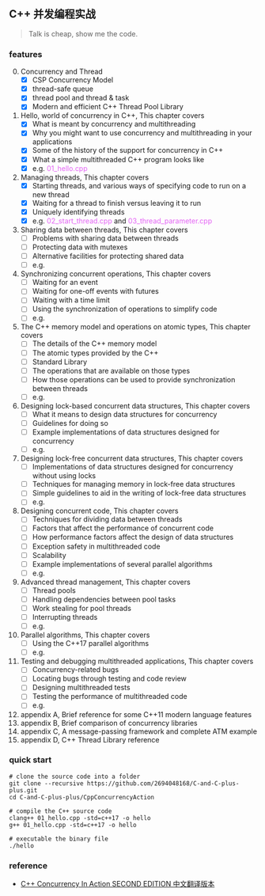 ## C++ 并发编程实战

> Talk is cheap, show me the code.

### features
0. Concurrency and Thread
    - [x] CSP Concurrency Model
    - [x] thread-safe queue
    - [x] thread pool and thread & task
    - [x] Modern and efficient C++ Thread Pool Library
1. Hello, world of concurrency in C++, This chapter covers
    - [x] What is meant by concurrency and multithreading
    - [x] Why you might want to use concurrency and multithreading in your applications
    - [x] Some of the history of the support for concurrency in C++
    - [x] What a simple multithreaded C++ program looks like
    - [x] e.g. <font color=#e464f5>01_hello.cpp</font>
2. Managing threads, This chapter covers
    - [x] Starting threads, and various ways of specifying code to run on a new thread
    - [x] Waiting for a thread to finish versus leaving it to run
    - [x] Uniquely identifying threads
    - [x] e.g. <font color=#e464f5>02_start_thread.cpp</font> and <font color=#e464f5>03_thread_parameter.cpp</font>
3. Sharing data between threads, This chapter covers
    - [ ] Problems with sharing data between threads
    - [ ] Protecting data with mutexes
    - [ ] Alternative facilities for protecting shared data
    - [ ] e.g. 
4. Synchronizing concurrent operations, This chapter covers
    - [ ] Waiting for an event
    - [ ] Waiting for one-off events with futures
    - [ ] Waiting with a time limit
    - [ ] Using the synchronization of operations to simplify code
    - [ ] e.g.
5. The C++ memory model and operations on atomic types, This chapter covers
    - [ ] The details of the C++ memory model
    - [ ] The atomic types provided by the C++
    - [ ] Standard Library
    - [ ] The operations that are available on those types
    - [ ] How those operations can be used to provide synchronization between threads
    - [ ] e.g.
6. Designing lock-based concurrent data structures, This chapter covers
    - [ ] What it means to design data structures for concurrency
    - [ ] Guidelines for doing so
    - [ ] Example implementations of data structures designed for concurrency
    - [ ] e.g.
7. Designing lock-free concurrent data structures, This chapter covers
    - [ ] Implementations of data structures designed for concurrency without using locks
    - [ ] Techniques for managing memory in lock-free data structures
    - [ ] Simple guidelines to aid in the writing of lock-free data structures
    - [ ] e.g.
8. Designing concurrent code, This chapter covers
    - [ ] Techniques for dividing data between threads
    - [ ] Factors that affect the performance of concurrent code
    - [ ] How performance factors affect the design of data structures
    - [ ] Exception safety in multithreaded code
    - [ ] Scalability
    - [ ] Example implementations of several parallel algorithms
    - [ ] e.g.
9. Advanced thread management, This chapter covers
    - [ ] Thread pools
    - [ ] Handling dependencies between pool tasks
    - [ ] Work stealing for pool threads
    - [ ] Interrupting threads
    - [ ] e.g.
10. Parallel algorithms, This chapter covers
    - [ ] Using the C++17 parallel algorithms
    - [ ] e.g.
11. Testing and debugging multithreaded applications, This chapter covers
    - [ ] Concurrency-related bugs
    - [ ] Locating bugs through testing and code review
    - [ ] Designing multithreaded tests
    - [ ] Testing the performance of multithreaded code
    - [ ] e.g.
12. appendix A, Brief reference for some C++11 modern language features
13. appendix B, Brief comparison of concurrency libraries
14. appendix C, A message-passing framework and complete ATM example
15. appendix D, C++ Thread Library reference


### quick start
```shell
# clone the source code into a folder
git clone --recursive https://github.com/2694048168/C-and-C-plus-plus.git
cd C-and-C-plus-plus/CppConcurrencyAction

# compile the C++ source code
clang++ 01_hello.cpp -std=c++17 -o hello
g++ 01_hello.cpp -std=c++17 -o hello

# executable the binary file
./hello
```


### reference
- [C++ Concurrency In Action SECOND EDITION 中文翻译版本](https://github.com/xiaoweiChen/CPP-Concurrency-In-Action-2ed-2019)
